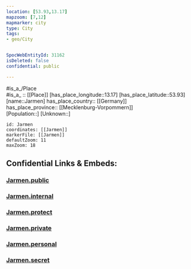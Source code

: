 ```yaml
---
location: [53.93,13.17] 
mapzoom: [7,12] 
mapmarker: city 
type: City
tags:
- geo/City


SpocWebEntityId: 31162
isDeleted: false
confidential: public

---
```

#is_a_/Place  
#is_a_ :: [[Place]] 
[has_place_longitude::13.17] 
[has_place_latitude::53.93] 
[name::Jarmen] 
has_place_country:: [[Germany]]  
has_place_province:: [[Mecklenburg-Vorpommern]]  
[Population::] 
[Unknown::] 


```leaflet
id: Jarmen
coordinates: [[Jarmen]] 
markerFile: [[Jarmen]] 
defaultZoom: 11 
maxZoom: 18
```


## Confidential Links & Embeds: 

### [Jarmen.public](/_public/\Earth\Continent\Europe\Europe~Central\Germany\Germany~East\Mecklenburg-Vorpommern\counties~MV\Mecklenb_Seen\cities~Mecklenb_Seen\Demmin\boroughs~DemminJarmen.public.md) 

### [Jarmen.internal](/_internal/\Earth\Continent\Europe\Europe~Central\Germany\Germany~East\Mecklenburg-Vorpommern\counties~MV\Mecklenb_Seen\cities~Mecklenb_Seen\Demmin\boroughs~DemminJarmen.internal.md) 

### [Jarmen.protect](/_protect/\Earth\Continent\Europe\Europe~Central\Germany\Germany~East\Mecklenburg-Vorpommern\counties~MV\Mecklenb_Seen\cities~Mecklenb_Seen\Demmin\boroughs~DemminJarmen.protect.md) 

### [Jarmen.private](/_private/\Earth\Continent\Europe\Europe~Central\Germany\Germany~East\Mecklenburg-Vorpommern\counties~MV\Mecklenb_Seen\cities~Mecklenb_Seen\Demmin\boroughs~DemminJarmen.private.md) 

### [Jarmen.personal](/_personal/\Earth\Continent\Europe\Europe~Central\Germany\Germany~East\Mecklenburg-Vorpommern\counties~MV\Mecklenb_Seen\cities~Mecklenb_Seen\Demmin\boroughs~DemminJarmen.personal.md) 

### [Jarmen.secret](/_secret/\Earth\Continent\Europe\Europe~Central\Germany\Germany~East\Mecklenburg-Vorpommern\counties~MV\Mecklenb_Seen\cities~Mecklenb_Seen\Demmin\boroughs~DemminJarmen.secret.md)

